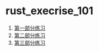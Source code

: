 # rust_execrise_101

1. [第一部分练习](/doc/README1.md)
2. [第二部分练习](/doc/README2.md)
3. [第三部分练习](/doc/README3.md)
